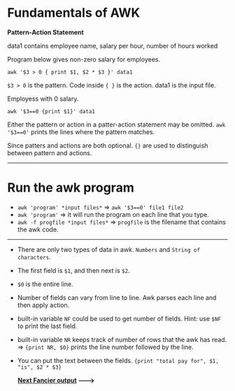 Fundamentals of AWK
===================

**Pattern-Action Statement**

data1 contains employee name, salary per hour, number of hours worked

Program below gives non-zero salary for employees.
```
awk '$3 > 0 { print $1, $2 * $3 }' data1
```

`$3 > 0` is the pattern. Code inside `{ }` is the action. data1 is the input file.

Employess with 0 salary.
```
awk '$3==0 {print $1}' data1
```

Either the pattern or action in a patter-action statement may be omitted. `awk '$3==0'` prints the lines where the pattern matches. 

Since patters and actions are both optional. `{}` are used to distinguish between pattern and actions.

---

Run the awk program
===================

* `awk 'program' *input files*` => `awk '$3==0' file1 file2`
* `awk 'program'` => it will run the program on each line that you type.
* `awk -f progfile *input files*` => `progfile` is the filename that contains the awk code.

---

* There are only two types of data in awk. `Numbers` and `String of characters`.
* The first field is `$1`, and then next is `$2`. 
* `$0` is the entire line.
* Number of fields can vary from line to line. Awk parses each line and then apply action.
* built-in variable `NF` could be used to get number of  fields. Hint: use `$NF` to print the last field.
* built-in variable `NR` keeps track of number of rows that the awk has read. => `{print NR, $0}` prints the line number followed by the line.
* You can put the text between the fields. `{print "total pay for", $1, "is", $2 * $3}`

    **[Next Fancier output](awk2.md) --->**
